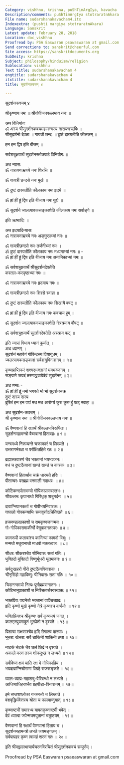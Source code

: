 ```yaml
---
Category: vishhnu, krishna, puShTimArgIya, kavacha
Description/comments: puShTimArgIya stotraratnAkara
File name: sudarshanakavacham4.itx
Indexextra: (pushti margiya stotraratnAkara)
Language: Sanskrit
Latest update: February 28, 2018
Location: doc_vishhnu
Proofread by: PSA Easwaran psawaswaran at gmail.com
Send corrections to: sanskrit@cheerful.com
Site access: https://sanskritdocuments.org
SubDeity: krishna
Subject: philosophy/hinduism/religion
Sublocation: vishhnu
Text title: sudarshanakavacham 4
engtitle: sudarshanakavacham 4
itxtitle: sudarshanakavacham 4
title: सुदर्शनकवचम् ४

---
```

  
 सुदर्शनकवचम् ४   
  
श्रीकृष्णाय नमः ॥ श्रीगोपीजनवल्लभाय नमः ॥  
  
अथ विनियोगः  
ॐ अस्य श्रीसुदर्शनकवचमहामन्त्रस्य नारायणऋषिः ।  
श्रीसुदर्शनो देवता ॥ गायत्री छन्दः ॥ दुष्टं दारयतीति कीलकम् ॥  
  
हन हन द्विष इति बीजम् ॥  
  
सर्वशत्रुक्षयार्थे सुदर्शनस्तोत्रपाठे विनियोगः ॥  
  
अथ न्यासः  
ॐ नारायणऋषये नमः शिरसि ॥  
  
ॐ गायत्री छन्दसे नमः मुखे ॥  
  
ॐ दुष्टं दारयतीति कीलकाय नमः हृदये ॥  
  
ॐ ह्रां ह्रीं ह्रूं द्विष इति बीजाय नमः गुह्ये ॥  
  
ॐ सुदर्शने ज्वलत्पावकसङ्काशेति कीलकाय नमः सर्वाङ्गे ॥  
  
 इति ऋष्यादिः ॥  
  
अथ हृदयादिन्यासः  
ॐ नारायणऋषये नमः अङ्गुष्ठाभ्यां नमः ॥  
  
ॐ गायत्रीछन्दसे नमः तर्जनीभ्यां नमः ।  
ॐ दुष्टं दारयतीति कीलकाय नमः मध्यमाभ्यां नमः ॥ -  
ॐ ह्रां ह्रीं ह्रूं द्विष इति बीजाय नमः अनामिकाभ्यां नमः ॥  
  
ॐ सर्वशत्रुक्षयार्थे श्रीसुदर्शनदेवतेति  
           करतल-करपृष्ठाभ्यां नमः ॥  
  
ॐ नारायणऋषये नमः हृदयाय नमः ॥  
  
ॐ गायत्रीछन्दसे नमः शिरसे स्वाहा ॥  
  
ॐ दुष्टं दारयतीति कीलकाय नमः शिखायै वषट् ॥  
  
ॐ ह्रां ह्रीं ह्रूं द्विष इति बीजाय नमः कवचाय हुम् ॥  
  
ॐ सुदर्शन ज्वलत्पावकसङ्काशेति नेत्रत्रयाय वौषट् ॥  
  
ॐ सर्वशत्रुक्षयार्थे सुदर्शनदेवतेति अस्त्राय फट् ॥  
  
 इति न्यासं विधाय ध्यानं कुर्यात् ।  
अथ ध्यानम् ।  
सुदर्शनं महावेगं गोविन्दस्य प्रियायुधम् ।  
ज्वलत्पावकसङ्काशं सर्वशत्रुविनाशनम् ॥ १॥  
  
कृष्णप्राप्तिकरं शश्वद्भक्तानां भयभञ्जनम् ।  
सङ्ग्रामे जयदं तस्माद्ध्यायेदेवं सुदर्शनम् ॥ २॥  
  
अथ मन्त्रः -  
ॐ ह्रां ह्रीं ह्र्रूं नमो भगवते भो भो सुदर्शनचक्र  
        दुष्टं दारय दारय  
दुरितं हन हन पापं मथ मथ आरोग्यं कुरु कुरु हुं फट् स्वाहा ॥  
  
अथ सुदर्शन-कवचम् ।  
श्री कृष्णाय नमः ॥ श्रीगोपीजनवल्लभाय नमः ॥  
  
ॐ वैष्णवानां हि रक्षार्थं श्रीवल्लभनिरूपितः ।  
सुदर्शनमहामन्त्रो वैष्णवानां हितावहः ॥ १॥  
  
यन्त्रमध्ये निरूप्यन्ते चक्राकारं च लिख्यते ।  
उत्तरागर्भरक्षा च परीक्षितहिते रतः ॥ २॥  
  
ब्रह्मास्त्रवारणं चैव भक्तानां भयभञ्जनः ।  
वधं च दुष्टदैत्यानां खण्डं खण्डं च कारकः ॥ ३॥  
  
वैष्णवानां हितार्थाय चक्रं धारयते हरिः ।  
पीताम्बरः परब्रह्म वनमाली गदाधरः ॥ ४॥  
  
कोटिकन्दर्पलावण्यो गोपिकाप्राणवल्लभः ।  
श्रीवल्लभः कृपानाथो गिरिधृक् शत्रुमर्दनः ॥ ५॥  
  
दावाग्निपानकर्ता च गोपीभयनिवारकः ।  
गापालो गोपकन्याभिः समावृत्तोऽधितिष्ठते ॥ ६॥  
  
व्रजमण्डलप्रकाशी च रामकृष्णजगन्मयः ।  
गो-गोपिकासमाकीर्णो वेणुवादनतत्परः ॥ ७॥  
  
कामरूपी कलावांश्च कामिन्यां कामदो विभुः ।  
मन्मथो मथुरानाथो माधवो मकरध्वजः ॥ ८॥  
  
श्रीधरः श्रीकरश्चैव श्रीनिवासः सतां गतिः ।  
भुक्तिदो मुक्तिदो विष्णुर्भूधरो भूतभावनः ॥ ९॥  
  
सर्वदुःखहरो वीरो दुष्टदैत्यविनाशकः ।  
श्रीनृसिंहो महाविष्णुः श्रीनिवासः सतां गतिः ॥ १०॥  
  
चिदानन्दमयो नित्यः पूर्णब्रह्मसनातनः ।  
कोटिभानुप्राकाशी च निश्चितार्थस्वरूपकः ॥ ११॥  
  
भक्तप्रियः पद्मनेत्रो भक्तानां वाञ्छितप्रदः ।  
हृदि कृष्णो मुखे कृष्णो नेत्रे कृष्णश्च कर्णयोः ॥ १२॥  
  
भक्तिप्रियश्च श्रीकृष्णः सर्वं कृष्णमयं जगत् ।  
कालमृत्युयमाहूतं भूतप्रेतो न दृश्यते ॥ १३॥  
  
पिशाचा राक्षसाश्चैव हृदि रोगाश्च दारुणाः ।  
भूचराः खेचराः सर्वे डाकिनी शाकिनी तथा ॥ १४॥  
  
नाटकं चेटकं चैव छलं छिद्रं न दृश्यते ।  
अकाले मरणं तस्य शोकदुःखं न लभ्यते ॥ १५॥  
  
सर्वविघ्नं क्षयं याति रक्ष मे गोपिकाप्रिय ।  
भयदावाग्निचौराणां विग्रहे राजसङ्कटे ॥ १६॥  
  
व्याल-व्याघ्र-महाशत्रु-वैरिबन्धो न लभ्यते ।  
आधिव्याधिहरश्चैव ग्रहपीडा-विनाशनम् ॥ १७॥  
  
इमे सप्तशश्लोका यन्त्रमध्ये च लिख्यते ।  
वंशवृद्धिर्भवेत्तस्य श्रोता च फलमाप्नुयात् ॥ १८॥  
  
कृष्णाष्टमीं समारभ्य यावतकृष्णाष्टमी भवेत् ।  
देवं ध्यात्वा जपेन्मत्रमयुतानां चतुष्टयम् ॥ १९॥  
  
वैष्णवानां हि रक्षार्थं वैष्णवानां हिताय च ।  
सुदर्शनमहामन्त्रो लभते जयमङ्गलम् ।  
सर्वपापहर कृष्ण त्वामहं शरणं गतः ॥ २०॥  
  
इति श्रीमद्वल्लभाचार्यचरणविरचितं श्रीसुदर्शनकवचं सम्पूर्णम् ।  
  
  
Proofread by PSA Easwaran psaeaswaran at gmail.com  
  
